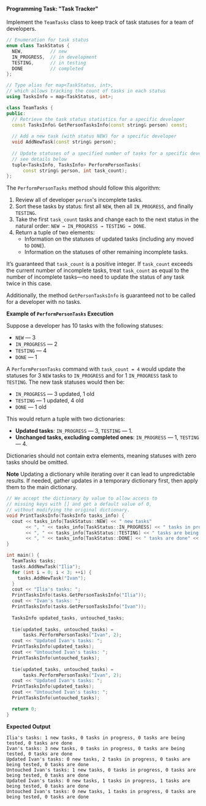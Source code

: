 #### Programming Task: "Task Tracker"

Implement the `TeamTasks` class to keep track of task statuses for a team of developers.

```cpp
// Enumeration for task status
enum class TaskStatus {
  NEW,          // new
  IN_PROGRESS,  // in development
  TESTING,      // in testing
  DONE          // completed
};

// Type alias for map<TaskStatus, int>,
// which allows tracking the count of tasks in each status
using TasksInfo = map<TaskStatus, int>;

class TeamTasks {
public:
  // Retrieve the task status statistics for a specific developer
  const TasksInfo& GetPersonTasksInfo(const string& person) const;
  
  // Add a new task (with status NEW) for a specific developer
  void AddNewTask(const string& person);
  
  // Update statuses of a specified number of tasks for a specific developer,
  // see details below
  tuple<TasksInfo, TasksInfo> PerformPersonTasks(
      const string& person, int task_count);
};
```

The `PerformPersonTasks` method should follow this algorithm:

1. Review all of developer `person`'s incomplete tasks.
2. Sort these tasks by status: first all `NEW`, then all `IN_PROGRESS`, and finally `TESTING`.
3. Take the first `task_count` tasks and change each to the next status in the natural order: `NEW → IN_PROGRESS → TESTING → DONE`.
4. Return a tuple of two elements: 
   - Information on the statuses of updated tasks (including any moved to `DONE`).
   - Information on the statuses of other remaining incomplete tasks.

It’s guaranteed that `task_count` is a positive integer. If `task_count` exceeds the current number of incomplete tasks, treat `task_count` as equal to the number of incomplete tasks—no need to update the status of any task twice in this case.

Additionally, the method `GetPersonTasksInfo` is guaranteed not to be called for a developer with no tasks.

**Example of `PerformPersonTasks` Execution**

Suppose a developer has 10 tasks with the following statuses:

- `NEW` — 3
- `IN_PROGRESS` — 2
- `TESTING` — 4
- `DONE` — 1

A `PerformPersonTasks` command with `task_count = 4` would update the statuses for 3 `NEW` tasks to `IN_PROGRESS` and for 1 `IN_PROGRESS` task to `TESTING`. The new task statuses would then be:

- `IN_PROGRESS` — 3 updated, 1 old
- `TESTING` — 1 updated, 4 old
- `DONE` — 1 old

This would return a tuple with two dictionaries:

- **Updated tasks**: `IN_PROGRESS` — 3, `TESTING` — 1.
- **Unchanged tasks, excluding completed ones**: `IN_PROGRESS` — 1, `TESTING` — 4.

Dictionaries should not contain extra elements, meaning statuses with zero tasks should be omitted.

**Note**
Updating a dictionary while iterating over it can lead to unpredictable results. If needed, gather updates in a temporary dictionary first, then apply them to the main dictionary.

```cpp
// We accept the dictionary by value to allow access to
// missing keys with [] and get a default value of 0,
// without modifying the original dictionary.
void PrintTasksInfo(TasksInfo tasks_info) {
  cout << tasks_info[TaskStatus::NEW] << " new tasks"
       << ", " << tasks_info[TaskStatus::IN_PROGRESS] << " tasks in progress"
       << ", " << tasks_info[TaskStatus::TESTING] << " tasks are being tested"
       << ", " << tasks_info[TaskStatus::DONE] << " tasks are done" << endl;
}

int main() {
  TeamTasks tasks;
  tasks.AddNewTask("Ilia");
  for (int i = 0; i < 3; ++i) {
    tasks.AddNewTask("Ivan");
  }
  cout << "Ilia's tasks: ";
  PrintTasksInfo(tasks.GetPersonTasksInfo("Ilia"));
  cout << "Ivan's tasks: ";
  PrintTasksInfo(tasks.GetPersonTasksInfo("Ivan"));
  
  TasksInfo updated_tasks, untouched_tasks;
  
  tie(updated_tasks, untouched_tasks) =
      tasks.PerformPersonTasks("Ivan", 2);
  cout << "Updated Ivan's tasks: ";
  PrintTasksInfo(updated_tasks);
  cout << "Untouched Ivan's tasks: ";
  PrintTasksInfo(untouched_tasks);
  
  tie(updated_tasks, untouched_tasks) =
      tasks.PerformPersonTasks("Ivan", 2);
  cout << "Updated Ivan's tasks: ";
  PrintTasksInfo(updated_tasks);
  cout << "Untouched Ivan's tasks: ";
  PrintTasksInfo(untouched_tasks);

  return 0;
}
```

**Expected Output**

```
Ilia's tasks: 1 new tasks, 0 tasks in progress, 0 tasks are being tested, 0 tasks are done
Ivan's tasks: 3 new tasks, 0 tasks in progress, 0 tasks are being tested, 0 tasks are done
Updated Ivan's tasks: 0 new tasks, 2 tasks in progress, 0 tasks are being tested, 0 tasks are done
Untouched Ivan's tasks: 1 new tasks, 0 tasks in progress, 0 tasks are being tested, 0 tasks are done
Updated Ivan's tasks: 0 new tasks, 1 tasks in progress, 1 tasks are being tested, 0 tasks are done
Untouched Ivan's tasks: 0 new tasks, 1 tasks in progress, 0 tasks are being tested, 0 tasks are done
```
